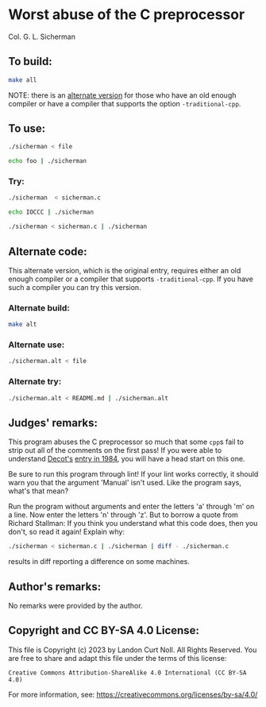 # Worst abuse of the C preprocessor

Col. G. L. Sicherman


## To build:

```sh
make all
```

NOTE: there is an [alternate version](#alternate-code) for those who have an old
enough compiler or have a compiler that supports the option `-traditional-cpp`.


## To use:

```sh
./sicherman < file

echo foo | ./sicherman
```


### Try:

```sh
./sicherman  < sicherman.c

echo IOCCC | ./sicherman

./sicherman < sicherman.c | ./sicherman
```


## Alternate code:

This alternate version, which is the original entry, requires either an old
enough compiler or a compiler that supports `-traditional-cpp`. If you have such
a compiler you can try this version.


### Alternate build:

```sh
make alt
```

### Alternate use:

```sh
./sicherman.alt < file
```


### Alternate try:

```sh
./sicherman.alt < README.md | ./sicherman.alt
```


## Judges' remarks:

This program abuses the C preprocessor so much that some `cpp`s fail to strip
out all of the comments on the first pass!  If you were able to understand
[Decot's](/winners.html#Dave_Decot) [entry in 1984](/1984/decot/README.md), you
will have a head start on this one.

Be sure to run this program through lint!  If your lint works
correctly, it should warn you that the argument 'Manual' isn't used.
Like the program says, what's that mean?

Run the program without arguments and enter the letters 'a' through 'm'
on a line.  Now enter the letters 'n' through 'z'.  But to borrow a quote
from Richard Stallman: If you think you understand what this code
does, then you don't, so read it again!  Explain why:

```sh
./sicherman < sicherman.c | ./sicherman | diff - ./sicherman.c
```

results in diff reporting a difference on some machines.


## Author's remarks:

No remarks were provided by the author.


## Copyright and CC BY-SA 4.0 License:

This file is Copyright (c) 2023 by Landon Curt Noll.  All Rights Reserved.
You are free to share and adapt this file under the terms of this license:

    Creative Commons Attribution-ShareAlike 4.0 International (CC BY-SA 4.0)

For more information, see: https://creativecommons.org/licenses/by-sa/4.0/
